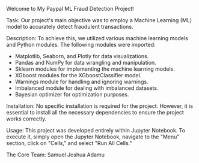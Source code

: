 Welcome to My Paypal ML Fraud Detection Project!

Task:
Our project's main objective was to employ a Machine Learning (ML) model to accurately detect fraudulent transactions.

Description:
To achieve this, we utilized various machine learning models and Python modules. The following modules were imported:

- Matplotlib, Seaborn, and Plotly for data visualizations.
- Pandas and NumPy for data wrangling and manipulation.
- Sklearn modules for implementing the machine learning models.
- XGboost modules for the XGboostClassifier model.
- Warnings module for handling and ignoring warnings.
- Imbalanced module for dealing with imbalanced datasets.
- Bayesian optimizer for optimization purposes.

Installation:
No specific installation is required for the project. However, it is essential to install all the necessary dependencies to ensure the project works correctly.

Usage:
This project was developed entirely within Jupyter Notebook. To execute it, simply open the Jupyter Notebook, navigate to the "Menu" section, click on "Cells," and select "Run All Cells."

The Core Team:
Samuel Joshua Adamu